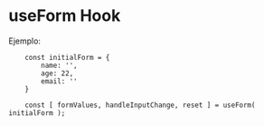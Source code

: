 # useForm Hook

Ejemplo:
``` language='javascript'
    const initialForm = {
        name: '',
        age: 22,
        email: ''
    }

    const [ formValues, handleInputChange, reset ] = useForm( initialForm );
```